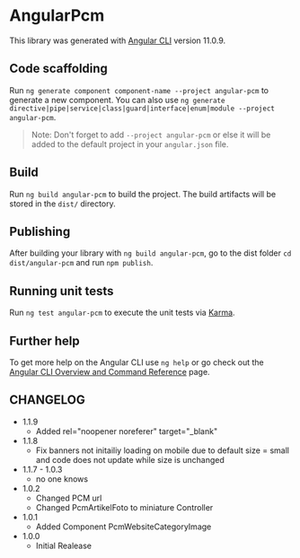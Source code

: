 # AngularPcm

This library was generated with [Angular CLI](https://github.com/angular/angular-cli) version 11.0.9.

## Code scaffolding

Run `ng generate component component-name --project angular-pcm` to generate a new component. You can also use `ng generate directive|pipe|service|class|guard|interface|enum|module --project angular-pcm`.
> Note: Don't forget to add `--project angular-pcm` or else it will be added to the default project in your `angular.json` file. 

## Build

Run `ng build angular-pcm` to build the project. The build artifacts will be stored in the `dist/` directory.

## Publishing

After building your library with `ng build angular-pcm`, go to the dist folder `cd dist/angular-pcm` and run `npm publish`.

## Running unit tests

Run `ng test angular-pcm` to execute the unit tests via [Karma](https://karma-runner.github.io).

## Further help

To get more help on the Angular CLI use `ng help` or go check out the [Angular CLI Overview and Command Reference](https://angular.io/cli) page.

## CHANGELOG
 - 1.1.9
   - Added rel="noopener noreferer" target="_blank"
 - 1.1.8
   - Fix banners not initailiy loading on mobile due to default size = small and code does not update while size is unchanged
 - 1.1.7 - 1.0.3
   - no one knows
 - 1.0.2
   - Changed PCM url
   - Changed PcmArtikelFoto to miniature Controller
 - 1.0.1
   - Added Component PcmWebsiteCategoryImage
 - 1.0.0
   - Initial Realease